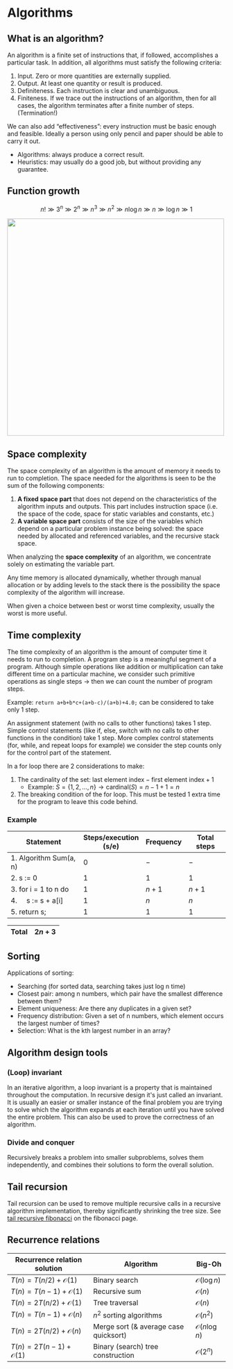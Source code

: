 # Algorithms

## What is an algorithm?

An algorithm is a finite set of instructions that, if followed, accomplishes a particular task. In addition, all algorithms must satisfy the following criteria:
1. Input. Zero or more quantities are externally supplied.
2. Output. At least one quantity or result is produced.
3. Definiteness. Each instruction is clear and unambiguous.
4. Finiteness. If we trace out the instructions of an algorithm, then for all cases, the algorithm terminates after a finite number of steps.
 (Termination!)

We can also add “effectiveness”: every instruction must be basic enough and feasible. Ideally a person using only pencil and paper should be able to carry it out.

- Algorithms: always produce a correct result.
- Heuristics: may usually do a good job, but without providing any guarantee.

## Function growth

$$n! \gg 3^n \gg 2^n \gg n^3 \gg n^2 \gg n\log{n} \gg n \gg \log{n} \gg 1$$

<img src="/img/algorithms/big-o-functions.png" width="500px"/>


## Space complexity

The space complexity of an algorithm is the amount of memory it needs to run to completion.
The space needed for the algorithms is seen to be the sum of the following components:
1. **A fixed space part** that does not depend on the characteristics of the algorithm inputs and outputs. This part includes instruction space (i.e. the space of the code, space for static variables and constants, etc.)
2. **A variable space part** consists of the size of the variables which depend on a particular problem instance being solved: the space needed by allocated and referenced variables, and the recursive stack space.

When analyzing the **space complexity** of an algorithm, we concentrate solely on estimating the variable part.

Any time memory is allocated dynamically, whether through manual allocation or by adding levels to the stack there is the possibility the space complexity of the algorithm will increase.

When given a choice between best or worst time complexity, usually the worst is more useful.

## Time complexity

The time complexity of an algorithm is the amount of computer time it needs to run to completion.
A program step is a meaningful segment of a program.
Although simple operations like addition or multiplication can take different time on a particular machine, we consider such primitive operations as single steps $\rightarrow$ then we can count the number of program steps.

Example: `return a+b+b*c+(a+b-c)/(a+b)+4.0;` can be considered to take only 1 step.

An assignment statement (with no calls to other functions) takes 1 step.
Simple control statements (like if, else, switch with no calls to other functions in the condition) take 1 step.
More complex control statements (for, while, and repeat loops for example) we consider the step counts only for the control part of the statement.

In a for loop there are 2 considerations to make: 
1. The cardinality of the set: $\text{last element index} - \text{first element index} + 1$
    - Example: $S= \{1, 2, \ldots, n\} \rightarrow \text{cardinal}(S) = n-1 +1=n$
2. The breaking condition of the for loop. This must be tested 1 extra time for the program to leave this code behind.

### Example

| Statement              | Steps/execution<br/>(s/e) | Frequency | Total steps |
| ---------------------- | --------------------- | --------- | ----------- |
| 1. Algorithm Sum(a, n) | $0$                   | $-$       | $-$         |
| 2. s := 0              | $1$                   | $1$       | $1$         |
| 3. for i = 1 to n do   | $1$                   | $n + 1$   | $n + 1$     |
| 4.     s := s + a\[i\] | $1$                   | $n$       | $n$         |
| 5. return s;           | $1$                   | $1$       | $1$         |

| Total | $2n + 3$ |
| ----- | -------- |

## Sorting

Applications of sorting:
- Searching (for sorted data, searching takes just log n time)
- Closest pair: among n numbers, which pair have the smallest difference between them?
- Element uniqueness: Are there any duplicates in a given set?
- Frequency distribution: Given a set of n numbers, which element occurs the largest number of times?
- Selection: What is the kth largest number in an array?


## Algorithm design tools

### (Loop) invariant

In an iterative algorithm, a loop invariant is a property that is maintained throughout the computation. In recursive design it's just called an invariant. It is usually an easier or smaller instance of the final problem you are trying to solve which the algorithm expands at each iteration until you have solved the entire problem. This can also be used to prove the correctness of an algorithm.

### Divide and conquer

Recursively breaks a problem into smaller subproblems, solves them independently, and combines their solutions to form the overall solution.


## Tail recursion

Tail recursion can be used to remove multiple recursive calls in a recursive algorithm implementation, thereby significantly shrinking the tree size. See [tail recursive fibonacci](./fibonacci-sequence) on the fibonacci page.


## Recurrence relations

| Recurrence relation solution       | Algorithm                             | Big-Oh                  |
| ---------------------------------- | ------------------------------------- | ----------------------- |
| $T(n) = T(n/2) + \mathcal{O}(1)$   | Binary search                         | $\mathcal{O}(\log{n})$  |
| $T(n) = T(n-1) + \mathcal{O}(1)$   | Recursive sum                         | $\mathcal{O}(n)$        |
| $T(n) = 2 T(n/2) + \mathcal{O}(1)$ | Tree traversal                        | $\mathcal{O}(n)$        |
| $T(n) = T(n-1) + \mathcal{O}(n)$   | $n^2$ sorting algorithms              | $\mathcal{O}(n^2)$      |
| $T(n) = 2 T(n/2) + \mathcal{O}(n)$ | Merge sort (& average case quicksort) | $\mathcal{O}(n\log{n})$ |
| $T(n) = 2 T(n-1) + \mathcal{O}(1)$ | Binary (search) tree construction     | $\mathcal{O}(2^n)$      |

